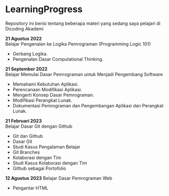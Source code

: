 # LearningProgress

Repository ini berisi tentang beberapa materi yang sedang saya pelajari di Dicoding Akademi


**21 Agustus 2022**  
Belajar Pengenalan ke Logika Pemrograman (Programming Logic 101)
 * Gerbang Logika.
 * Pengenalan Dasar Computational Thinking.

**21 September 2022**  
Belajar Memulai Dasar Pemrograman untuk Menjadi Pengembang Software
 * Memahami Kebutuhan Aplikasi.
 * Perencanaan Modifikasi Aplikasi.
 * Mengerti Konsep Dasar Pemrograman.
 * Modifikasi Perangkat Lunak.
 * Dokumentasi Pemrograman dan Pengembangan Aplikasi dan Perangkat Lunak.
 
 **21 Februari 2023**  
 Belajar Dasar Git dengan Github
  * Git dan Github
  * Dasar Git
  * Studi Kasus Pengalaman Belajar
  * Git Branches
  * Kolaborasi dengan Tim
  * Studi Kasus Kolaborasi dengan Tim
  * Github sebagai Portofolio

**12 Agustus 2023**
Belajar Dasar Pemrograman Web
* Pengantar HTML
